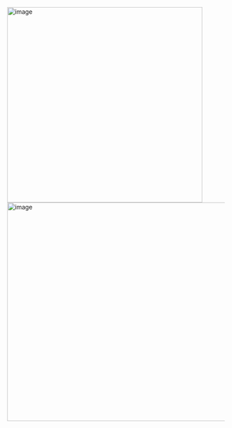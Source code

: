 <img width="452" alt="image" src="https://user-images.githubusercontent.com/57244923/173801750-6dba04e5-d855-4e24-86c3-f87d97419024.png">
<img width="506" alt="image" src="https://user-images.githubusercontent.com/57244923/173801800-5befb3a7-4b9d-4f34-b989-2a82fee3a893.png">

